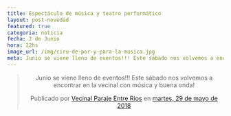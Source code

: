 ```yaml
---
title: Espectáculo de música y teatro performático
layout: post-novedad
featured: true
categoria: noticia
fecha: 2 de Junio
hora: 22hs
image_url: /img/ciru-de-por-y-para-la-musica.jpg
meta: Junio se viene lleno de eventos!!! Este sábado nos volvemos a encontrar en la vecinal con música y buena onda!
---
```


<div style="text-align: center;">
	
<div class="fb-post" data-href="https://www.facebook.com/photo.php?fbid=2042291846034388&amp;set=a.1617298781867032.1073741849.100007607774862&amp;type=3&amp;theater" data-width="500" data-show-text="true"><blockquote cite="https://www.facebook.com/photo.php?fbid=2042291846034388&amp;set=a.1617298781867032.1073741849.100007607774862&amp;type=3" class="fb-xfbml-parse-ignore"><p>Junio se viene lleno de eventos!!!
Este sábado nos volvemos a encontrar en la vecinal con música y buena onda!</p>Publicado por <a href="https://www.facebook.com/people/Vecinal-Paraje-Entre-Rios/100007607774862">Vecinal Paraje Entre Rios</a> en&nbsp;<a href="https://www.facebook.com/photo.php?fbid=2042291846034388&amp;set=a.1617298781867032.1073741849.100007607774862&amp;type=3">martes, 29 de mayo de 2018</a></blockquote></div>
</div>